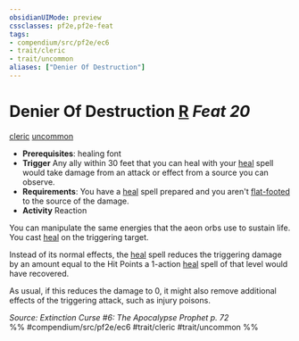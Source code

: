 ```yaml
---
obsidianUIMode: preview
cssclasses: pf2e,pf2e-feat
tags:
- compendium/src/pf2e/ec6
- trait/cleric
- trait/uncommon
aliases: ["Denier Of Destruction"]
---
```

# Denier Of Destruction  [R](rules/core-rulebook/chapter-9-playing-the-game.md#Actions "Reaction") *Feat 20*  
[cleric](rules/traits/cleric.md "Cleric Class Trait")  [uncommon](rules/traits/uncommon.md "Uncommon Rarity Trait")  

- **Prerequisites**: healing font
- **Trigger** Any ally within 30 feet that you can heal with your [heal](compendium/spells/heal.md) spell would take damage from an attack or effect from a source you can observe.
- **Requirements**: You have a [heal](compendium/spells/heal.md) spell prepared and you aren't [flat-footed](rules/conditions.md#Flat-footed) to the source of the damage.
- **Activity** Reaction

You can manipulate the same energies that the aeon orbs use to sustain life. You cast [heal](compendium/spells/heal.md) on the triggering target.

Instead of its normal effects, the [heal](compendium/spells/heal.md) spell reduces the triggering damage by an amount equal to the Hit Points a 1-action [heal](compendium/spells/heal.md) spell of that level would have recovered.

As usual, if this reduces the damage to 0, it might also remove additional effects of the triggering attack, such as injury poisons.

*Source: Extinction Curse #6: The Apocalypse Prophet p. 72*  
%% #compendium/src/pf2e/ec6 #trait/cleric #trait/uncommon %%